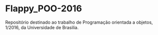 ﻿# Flappy_POO-2016
Repositório destinado ao trabalho de Programação orientada a objetos, 1/2016, da Universidade de Brasilia.
